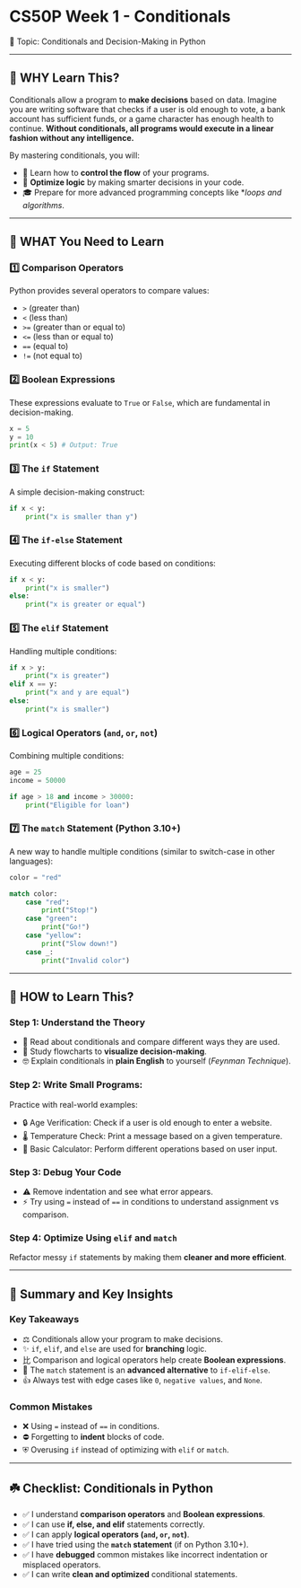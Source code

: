 # CS50P Week 1 - Conditionals

🎯 Topic: Conditionals and Decision-Making in Python

---

## 🧠 WHY Learn This?

Conditionals allow a program to **make decisions** based on data. Imagine you are writing software that checks if a user is old enough to vote, a bank account has sufficient funds, or a game character has enough health to continue. **Without conditionals, all programs would execute in a linear fashion without any intelligence.**

By mastering conditionals, you will:

- 🌟 Learn how to **control the flow** of your programs.
- 🚀 **Optimize logic** by making smarter decisions in your code.
- 🎓 Prepare for more advanced programming concepts like **loops and algorithms*.

---

## 📌 WHAT You Need to Learn

### 1️⃣ Comparison Operators

Python provides several operators to compare values:

- `>` (greater than)
- `<` (less than)
- `>=` (greater than or equal to)
- `<=` (less than or equal to)
- `==` (equal to)
- `!=` (not equal to)

### 2️⃣ Boolean Expressions

These expressions evaluate to `True` or `False`, which are fundamental in decision-making.

```python
x = 5
y = 10
print(x < 5) # Output: True
```

### 3️⃣ The `if` Statement

A simple decision-making construct:

```python
if x < y:
    print("x is smaller than y")
```

### 4️⃣ The `if-else` Statement

Executing different blocks of code based on conditions:

```python
if x < y:
    print("x is smaller")
else:
    print("x is greater or equal")
```

### 5️⃣ The `elif` Statement

Handling multiple conditions:

```python
if x > y:
    print("x is greater")
elif x == y:
    print("x and y are equal")
else:
    print("x is smaller")
```

### 6️⃣ Logical Operators (`and`, `or`, `not`)

Combining multiple conditions:

```python
age = 25
income = 50000

if age > 18 and income > 30000:
    print("Eligible for loan")
```

### 7️⃣ The `match` Statement (Python 3.10+)

A new way to handle multiple conditions (similar to switch-case in other languages):

```python
color = "red"

match color:
    case "red":
        print("Stop!")
    case "green":
        print("Go!")
    case "yellow":
        print("Slow down!")
    case _:
        print("Invalid color")
```

---

## 🚀 HOW to Learn This?

### Step 1: Understand the Theory

- 🌟 Read about conditionals and compare different ways they are used.
- 📖 Study flowcharts to **visualize decision-making**.
- 🤓 Explain conditionals in **plain English** to yourself (*Feynman Technique*).

### Step 2: Write Small Programs:

Practice with real-world examples:

- 🔒 Age Verification: Check if a user is old enough to enter a website.
- 🌡️ Temperature Check: Print a message based on a given temperature.
- 🧮 Basic Calculator: Perform different operations based on user input.

### Step 3: Debug Your Code

- ⚠️ Remove indentation and see what error appears.
- ⚡️ Try using `=` instead of `==` in conditions to understand assignment vs comparison.

### Step 4: Optimize Using `elif` and `match`

Refactor messy `if` statements by making them **cleaner and more efficient**.

---

## 📝 Summary and Key Insights

### Key Takeaways

- ⚖️ Conditionals allow your program to make decisions.
- ✨ `if`, `elif`, and `else` are used for **branching** logic.
- ⽐ Comparison and logical operators help create **Boolean expressions**.
- 🔁 The `match` statement is an **advanced alternative** to `if-elif-else`.
- 👍 Always test with edge cases like `0`, `negative values`, and `None`.

### Common Mistakes

- ❌ Using `=` instead of `==` in conditions.
- ⛔️ Forgetting to **indent** blocks of code.
- ⛨ Overusing `if` instead of optimizing with `elif` or `match`.

---

## ☘️ Checklist: Conditionals in Python

- ✅ I understand **comparison operators** and **Boolean expressions**.
- ✅ I can use **if, else, and elif** statements correctly.
- ✅ I can apply **logical operators (`and`, `or`, `not`)**.
- ✅ I have tried using the **`match` statement** (if on Python 3.10+).
- ✅ I have **debugged** common mistakes like incorrect indentation or misplaced operators.
- ✅ I can write **clean and optimized** conditional statements.